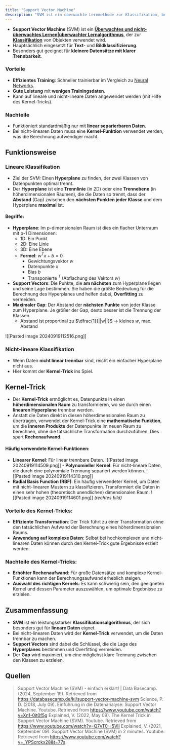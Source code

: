 ```yaml
---
title: "Support Vector Machine"
description: "SVM ist ein überwachte Lernmethode zur Klassifikation, besonders für kleine Datensätze. Sie findet einen optimalen Hyperplane zur Trennung von Klassen, verwendet Kernel-Trick für nicht-lineare Daten und maximiert den Gap für bessere Generalisierung."
---
```


- **Support Vector Machine** (SVM) ist ein **[Überwachtes und nicht-überwachtes Lernen|überwachter Lernalgorithmus](/open-fidup/lerninhalte/ueberwachtes-und-nicht-ueberwachtes-lernen/)**, der zur **[Klassifikation](/open-fidup/lerninhalte/klassifikation)** von Objekten verwendet wird. 
- Hauptsächlich eingesetzt für **Text-** und **Bildklassifizierung**.
- Besonders gut geeignet für **kleinere Datensätze mit klarer Trennbarkeit**.

### Vorteile
- **Effizientes Training**: Schneller trainierbar im Vergleich zu [Neural Networks](/open-fidup/lerninhalte/neural-network/). 
- **Gute Leistung** mit **wenigen Trainingsdaten**. 
- Kann auf lineare und nicht-lineare Daten angewendet werden (mit Hilfe des Kernel-Tricks). 

### Nachteile 
- Funktioniert standardmäßig nur mit **linear separierbaren Daten**.
- Bei nicht-linearen Daten muss eine **Kernel-Funktion** verwendet werden, was die Berechnung aufwendiger macht.

## Funktionsweise

### Lineare Klassifikation
- Ziel der SVM: Einen **Hyperplane** zu finden, der zwei Klassen von Datenpunkten optimal trennt.
- Der **Hyperplane** ist eine **Trennlinie** (in 2D) oder eine **Trennebene** (in höherdimensionalen Räumen), die die Daten so trennt, dass der **Abstand** (Gap) zwischen den **nächsten Punkten jeder Klasse** und dem Hyperplane **maximal** ist.

#### Begriffe:
- **Hyperplane**: Im p-dimensionalen Raum ist dies ein flacher Unterraum mit p-1 Dimensionen:
	 - 1D: Ein Punkt
	 - 2D: Eine Linie
	- 3D: Eine Ebene
	- **Formel**: $w^Tx+b=0$
		- Gewichtungsvektor $w$
		- Datenpunkte $x$
		- Bias $b$
		- Transponierte $^T$ (Abflachung des Vektors $w$)
- **Support Vectors**: Die Punkte, die **am nächsten** zum Hyperplane liegen und seine Lage bestimmen. Sie haben die größte Bedeutung für die Berechnung des Hyperplanes und helfen dabei, **Overfitting** zu vermeiden.
- **Maximaler Gap**: Der Abstand der **nächsten Punkte** von jeder Klasse zum Hyperplane. Je größer der Gap, desto besser ist die Trennung der Klassen.
	- Abstand ist proportinal zu $\dfrac{1}{||w||}$ -> kleines $w$, max. Abstand

![[Pasted image 20240919112516.png]]

### Nicht-lineare Klassifikation
- Wenn Daten **nicht linear trennbar** sind, reicht ein einfacher Hyperplane nicht aus.
- Hier kommt der **Kernel-Trick** ins Spiel.

## Kernel-Trick
- Der **Kernel-Trick** ermöglicht es, Datenpunkte in einen **höherdimensionalen Raum** zu transformieren, wo sie durch einen **linearen Hyperplane** trennbar werden.
- Anstatt die Daten direkt in diesen höherdimensionalen Raum zu übertragen, verwendet der Kernel-Trick eine **mathematische Funktion**, um die **inneren Produkte** der Datenpunkte im neuen Raum zu berechnen, ohne die tatsächliche Transformation durchzuführen. Dies spart **Rechenaufwand**.

#### Häufig verwendete Kernel-Funktionen:
- **Linearer Kernel**: Für linear trennbare Daten.
![[Pasted image 20240919114509.png]]  - **Polynomieller Kernel**: Für nicht-lineare Daten, die durch eine polynomiale Trennung separiert werden können.
![[Pasted image 20240919114310.png]]
- **Radial Basis Function (RBF)**: Ein häufig verwendeter Kernel, um Daten mit nicht-linearen Mustern zu klassifizieren. Transformiert die Daten in einen sehr hohen (theoretisch unendlichen) dimensionalen Raum.
![[Pasted image 20240919114601.png]]
*(rechtes bild)*


### Vorteile des Kernel-Tricks:
- **Effiziente Transformation**: Der Trick führt zu einer Transformation ohne den tatsächlichen Aufwand der Berechnung eines höherdimensionalen Raums.
- **Anwendung auf komplexe Daten**: Selbst bei hochkomplexen und nicht-linearen Daten können durch den Kernel-Trick gute Ergebnisse erzielt werden.

### Nachteile des Kernel-Tricks:
- **Erhöhter Rechenaufwand**: Für große Datensätze und komplexe Kernel-Funktionen kann der Berechnungsaufwand erheblich steigen.
- **Auswahl des richtigen Kernels**: Es kann schwierig sein, den geeigneten Kernel und dessen Parameter auszuwählen, um optimale Ergebnisse zu erzielen.

## Zusammenfassung
- **SVM** ist ein leistungsstarker **Klassifikationsalgorithmus**, der sich besonders gut für **lineare Daten** eignet.
- Bei nicht-linearen Daten wird der **Kernel-Trick** verwendet, um die Daten trennbar zu machen.
- **Support Vectors** sind dabei die Schlüssel, die die Lage des **Hyperplanes** bestimmen und Overfitting vermeiden.
- Der **Gap** wird maximiert, um eine möglichst klare Trennung zwischen den Klassen zu erzielen.
  
## Quellen

> Support Vector Machine (SVM) - einfach erklärt! | Data Basecamp. (2024, September 19). Retrieved from https://databasecamp.de/ki/support-vector-machine-svm
> Science, P. D. (2018, July 09). Einführung in die Datenanalyse: Support Vector Machine. Youtube. Retrieved from https://www.youtube.com/watch?v=Xn1-0it0f5g 
> Explained, V. (2022, May 09). The Kernel Trick in Support Vector Machine (SVM). Youtube. Retrieved from https://www.youtube.com/watch?v=Q7vT0--5VII
> Explained, V. (2021, September 09). Support Vector Machine (SVM) in 2 minutes. Youtube. Retrieved from https://www.youtube.com/watch?v=_YPScrckx28&t=77s